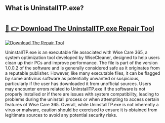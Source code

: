 ## What is UninstallTP.exe? 

# <h2><a href="https://exedetect.com/download.php?UninstallTP.exe">🔗 👉 Download The UninstallTP.exe Repair Tool</a></h2>

[![Download The Repair Tool](https://exedetect.com/download-button.jpg)](https://exedetect.com/download.php?UninstallTP.exe)

UninstallTP.exe is an executable file associated with Wise Care 365, a system optimization tool developed by WiseCleaner, designed to help users clean up their PCs and improve performance. The file is part of the version 1.0.0.2 of the software and is generally considered safe as it originates from a reputable publisher. However, like many executable files, it can be flagged by some antivirus software as potentially unwanted or suspicious, particularly if the user has downloaded it from unofficial sources. Users may encounter errors related to UninstallTP.exe if the software is not properly installed or if there are issues with system compatibility, leading to problems during the uninstall process or when attempting to access certain features of Wise Care 365. Overall, while UninstallTP.exe is not inherently a virus or malware, caution should be exercised to ensure it is obtained from legitimate sources to avoid any potential security risks.